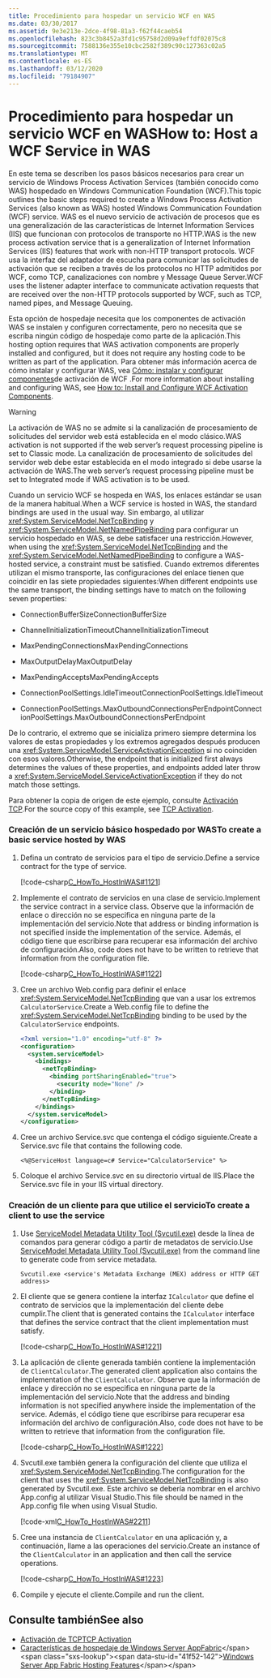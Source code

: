 ```yaml
---
title: Procedimiento para hospedar un servicio WCF en WAS
ms.date: 03/30/2017
ms.assetid: 9e3e213e-2dce-4f98-81a3-f62f44caeb54
ms.openlocfilehash: 823c3b8452a3fd1c95758d2d09a9effdf02075c8
ms.sourcegitcommit: 7588136e355e10cbc2582f389c90c127363c02a5
ms.translationtype: MT
ms.contentlocale: es-ES
ms.lasthandoff: 03/12/2020
ms.locfileid: "79184907"
---
```

# <a name="how-to-host-a-wcf-service-in-was"></a><span data-ttu-id="41f52-102">Procedimiento para hospedar un servicio WCF en WAS</span><span class="sxs-lookup"><span data-stu-id="41f52-102">How to: Host a WCF Service in WAS</span></span>
<span data-ttu-id="41f52-103">En este tema se describen los pasos básicos necesarios para crear un servicio de Windows Process Activation Services (también conocido como WAS) hospedado en Windows Communication Foundation (WCF).</span><span class="sxs-lookup"><span data-stu-id="41f52-103">This topic outlines the basic steps required to create a Windows Process Activation Services (also known as WAS) hosted Windows Communication Foundation (WCF) service.</span></span> <span data-ttu-id="41f52-104">WAS es el nuevo servicio de activación de procesos que es una generalización de las características de Internet Information Services (IIS) que funcionan con protocolos de transporte no HTTP.</span><span class="sxs-lookup"><span data-stu-id="41f52-104">WAS is the new process activation service that is a generalization of Internet Information Services (IIS) features that work with non-HTTP transport protocols.</span></span> <span data-ttu-id="41f52-105">WCF usa la interfaz del adaptador de escucha para comunicar las solicitudes de activación que se reciben a través de los protocolos no HTTP admitidos por WCF, como TCP, canalizaciones con nombre y Message Queue Server.</span><span class="sxs-lookup"><span data-stu-id="41f52-105">WCF uses the listener adapter interface to communicate activation requests that are received over the non-HTTP protocols supported by WCF, such as TCP, named pipes, and Message Queuing.</span></span>  
  
 <span data-ttu-id="41f52-106">Esta opción de hospedaje necesita que los componentes de activación WAS se instalen y configuren correctamente, pero no necesita que se escriba ningún código de hospedaje como parte de la aplicación.</span><span class="sxs-lookup"><span data-stu-id="41f52-106">This hosting option requires that WAS activation components are properly installed and configured, but it does not require any hosting code to be written as part of the application.</span></span> <span data-ttu-id="41f52-107">Para obtener más información acerca de cómo instalar y configurar WAS, vea [Cómo: instalar y configurar componentes](../../../../docs/framework/wcf/feature-details/how-to-install-and-configure-wcf-activation-components.md)de activación de WCF .</span><span class="sxs-lookup"><span data-stu-id="41f52-107">For more information about installing and configuring WAS, see [How to: Install and Configure WCF Activation Components](../../../../docs/framework/wcf/feature-details/how-to-install-and-configure-wcf-activation-components.md).</span></span>  
  
> [!WARNING]
> <span data-ttu-id="41f52-108">La activación de WAS no se admite si la canalización de procesamiento de solicitudes del servidor web está establecida en el modo clásico.</span><span class="sxs-lookup"><span data-stu-id="41f52-108">WAS activation is not supported if the web server’s request processing pipeline is set to Classic mode.</span></span> <span data-ttu-id="41f52-109">La canalización de procesamiento de solicitudes del servidor web debe estar establecida en el modo integrado si debe usarse la activación de WAS.</span><span class="sxs-lookup"><span data-stu-id="41f52-109">The web server’s request processing pipeline must be set to Integrated mode if WAS activation is to be used.</span></span>  
  
 <span data-ttu-id="41f52-110">Cuando un servicio WCF se hospeda en WAS, los enlaces estándar se usan de la manera habitual.</span><span class="sxs-lookup"><span data-stu-id="41f52-110">When a WCF service is hosted in WAS, the standard bindings are used in the usual way.</span></span> <span data-ttu-id="41f52-111">Sin embargo, al utilizar <xref:System.ServiceModel.NetTcpBinding> y <xref:System.ServiceModel.NetNamedPipeBinding> para configurar un servicio hospedado en WAS, se debe satisfacer una restricción.</span><span class="sxs-lookup"><span data-stu-id="41f52-111">However, when using the <xref:System.ServiceModel.NetTcpBinding> and the <xref:System.ServiceModel.NetNamedPipeBinding> to configure a WAS-hosted service, a constraint must be satisfied.</span></span> <span data-ttu-id="41f52-112">Cuando extremos diferentes utilizan el mismo transporte, las configuraciones del enlace tienen que coincidir en las siete propiedades siguientes:</span><span class="sxs-lookup"><span data-stu-id="41f52-112">When different endpoints use the same transport, the binding settings have to match on the following seven properties:</span></span>  
  
- <span data-ttu-id="41f52-113">ConnectionBufferSize</span><span class="sxs-lookup"><span data-stu-id="41f52-113">ConnectionBufferSize</span></span>  
  
- <span data-ttu-id="41f52-114">ChannelInitializationTimeout</span><span class="sxs-lookup"><span data-stu-id="41f52-114">ChannelInitializationTimeout</span></span>  
  
- <span data-ttu-id="41f52-115">MaxPendingConnections</span><span class="sxs-lookup"><span data-stu-id="41f52-115">MaxPendingConnections</span></span>  
  
- <span data-ttu-id="41f52-116">MaxOutputDelay</span><span class="sxs-lookup"><span data-stu-id="41f52-116">MaxOutputDelay</span></span>  
  
- <span data-ttu-id="41f52-117">MaxPendingAccepts</span><span class="sxs-lookup"><span data-stu-id="41f52-117">MaxPendingAccepts</span></span>  
  
- <span data-ttu-id="41f52-118">ConnectionPoolSettings.IdleTimeout</span><span class="sxs-lookup"><span data-stu-id="41f52-118">ConnectionPoolSettings.IdleTimeout</span></span>  
  
- <span data-ttu-id="41f52-119">ConnectionPoolSettings.MaxOutboundConnectionsPerEndpoint</span><span class="sxs-lookup"><span data-stu-id="41f52-119">ConnectionPoolSettings.MaxOutboundConnectionsPerEndpoint</span></span>  
  
 <span data-ttu-id="41f52-120">De lo contrario, el extremo que se inicializa primero siempre determina los valores de estas propiedades y los extremos agregados después producen una <xref:System.ServiceModel.ServiceActivationException> si no coinciden con esos valores.</span><span class="sxs-lookup"><span data-stu-id="41f52-120">Otherwise, the endpoint that is initialized first always determines the values of these properties, and endpoints added later throw a <xref:System.ServiceModel.ServiceActivationException> if they do not match those settings.</span></span>  
  
 <span data-ttu-id="41f52-121">Para obtener la copia de origen de este ejemplo, consulte [Activación TCP](../../../../docs/framework/wcf/samples/tcp-activation.md).</span><span class="sxs-lookup"><span data-stu-id="41f52-121">For the source copy of this example, see [TCP Activation](../../../../docs/framework/wcf/samples/tcp-activation.md).</span></span>  
  
### <a name="to-create-a-basic-service-hosted-by-was"></a><span data-ttu-id="41f52-122">Creación de un servicio básico hospedado por WAS</span><span class="sxs-lookup"><span data-stu-id="41f52-122">To create a basic service hosted by WAS</span></span>  
  
1. <span data-ttu-id="41f52-123">Defina un contrato de servicios para el tipo de servicio.</span><span class="sxs-lookup"><span data-stu-id="41f52-123">Define a service contract for the type of service.</span></span>  
  
     [!code-csharp[C_HowTo_HostInWAS#1121](../../../../samples/snippets/csharp/VS_Snippets_CFX/c_howto_hostinwas/cs/service.cs#1121)]  
  
2. <span data-ttu-id="41f52-124">Implemente el contrato de servicios en una clase de servicio.</span><span class="sxs-lookup"><span data-stu-id="41f52-124">Implement the service contract in a service class.</span></span> <span data-ttu-id="41f52-125">Observe que la información de enlace o dirección no se especifica en ninguna parte de la implementación del servicio.</span><span class="sxs-lookup"><span data-stu-id="41f52-125">Note that address or binding information is not specified inside the implementation of the service.</span></span> <span data-ttu-id="41f52-126">Además, el código tiene que escribirse para recuperar esa información del archivo de configuración.</span><span class="sxs-lookup"><span data-stu-id="41f52-126">Also, code does not have to be written to retrieve that information from the configuration file.</span></span>  
  
     [!code-csharp[C_HowTo_HostInWAS#1122](../../../../samples/snippets/csharp/VS_Snippets_CFX/c_howto_hostinwas/cs/service.cs#1122)]  
  
3. <span data-ttu-id="41f52-127">Cree un archivo Web.config para definir el enlace <xref:System.ServiceModel.NetTcpBinding> que van a usar los extremos `CalculatorService`.</span><span class="sxs-lookup"><span data-stu-id="41f52-127">Create a Web.config file to define the <xref:System.ServiceModel.NetTcpBinding> binding to be used by the `CalculatorService` endpoints.</span></span>  
  
    ```xml  
    <?xml version="1.0" encoding="utf-8" ?>  
    <configuration>  
      <system.serviceModel>  
        <bindings>  
          <netTcpBinding>  
            <binding portSharingEnabled="true">  
              <security mode="None" />  
            </binding>  
          </netTcpBinding>  
        </bindings>  
      </system.serviceModel>  
    </configuration>  
    ```  
  
4. <span data-ttu-id="41f52-128">Cree un archivo Service.svc que contenga el código siguiente.</span><span class="sxs-lookup"><span data-stu-id="41f52-128">Create a Service.svc file that contains the following code.</span></span>  
  
   ```
   <%@ServiceHost language=c# Service="CalculatorService" %>
   ```
  
5. <span data-ttu-id="41f52-129">Coloque el archivo Service.svc en su directorio virtual de IIS.</span><span class="sxs-lookup"><span data-stu-id="41f52-129">Place the Service.svc file in your IIS virtual directory.</span></span>  
  
### <a name="to-create-a-client-to-use-the-service"></a><span data-ttu-id="41f52-130">Creación de un cliente para que utilice el servicio</span><span class="sxs-lookup"><span data-stu-id="41f52-130">To create a client to use the service</span></span>  
  
1. <span data-ttu-id="41f52-131">Use [ServiceModel Metadata Utility Tool (Svcutil.exe)](../../../../docs/framework/wcf/servicemodel-metadata-utility-tool-svcutil-exe.md) desde la línea de comandos para generar código a partir de metadatos de servicio.</span><span class="sxs-lookup"><span data-stu-id="41f52-131">Use [ServiceModel Metadata Utility Tool (Svcutil.exe)](../../../../docs/framework/wcf/servicemodel-metadata-utility-tool-svcutil-exe.md) from the command line to generate code from service metadata.</span></span>  
  
    ```console
    Svcutil.exe <service's Metadata Exchange (MEX) address or HTTP GET address>
    ```  
  
2. <span data-ttu-id="41f52-132">El cliente que se genera contiene la interfaz `ICalculator` que define el contrato de servicios que la implementación del cliente debe cumplir.</span><span class="sxs-lookup"><span data-stu-id="41f52-132">The client that is generated contains the `ICalculator` interface that defines the service contract that the client implementation must satisfy.</span></span>  
  
     [!code-csharp[C_HowTo_HostInWAS#1221](../../../../samples/snippets/csharp/VS_Snippets_CFX/c_howto_hostinwas/cs/client.cs#1221)]  
  
3. <span data-ttu-id="41f52-133">La aplicación de cliente generada también contiene la implementación de `ClientCalculator`.</span><span class="sxs-lookup"><span data-stu-id="41f52-133">The generated client application also contains the implementation of the `ClientCalculator`.</span></span> <span data-ttu-id="41f52-134">Observe que la información de enlace y dirección no se especifica en ninguna parte de la implementación del servicio.</span><span class="sxs-lookup"><span data-stu-id="41f52-134">Note that the address and binding information is not specified anywhere inside the implementation of the service.</span></span> <span data-ttu-id="41f52-135">Además, el código tiene que escribirse para recuperar esa información del archivo de configuración.</span><span class="sxs-lookup"><span data-stu-id="41f52-135">Also, code does not have to be written to retrieve that information from the configuration file.</span></span>  
  
     [!code-csharp[C_HowTo_HostInWAS#1222](../../../../samples/snippets/csharp/VS_Snippets_CFX/c_howto_hostinwas/cs/client.cs#1222)]  
  
4. <span data-ttu-id="41f52-136">Svcutil.exe también genera la configuración del cliente que utiliza el <xref:System.ServiceModel.NetTcpBinding>.</span><span class="sxs-lookup"><span data-stu-id="41f52-136">The configuration for the client that uses the <xref:System.ServiceModel.NetTcpBinding> is also generated by Svcutil.exe.</span></span> <span data-ttu-id="41f52-137">Este archivo se debería nombrar en el archivo App.config al utilizar Visual Studio.</span><span class="sxs-lookup"><span data-stu-id="41f52-137">This file should be named in the App.config file when using Visual Studio.</span></span>  
  
     [!code-xml[C_HowTo_HostInWAS#2211](../../../../samples/snippets/csharp/VS_Snippets_CFX/c_howto_hostinwas/common/app.config#2211)]
  
5. <span data-ttu-id="41f52-138">Cree una instancia de `ClientCalculator` en una aplicación y, a continuación, llame a las operaciones del servicio.</span><span class="sxs-lookup"><span data-stu-id="41f52-138">Create an instance of the `ClientCalculator` in an application and then call the service operations.</span></span>  
  
     [!code-csharp[C_HowTo_HostInWAS#1223](../../../../samples/snippets/csharp/VS_Snippets_CFX/c_howto_hostinwas/cs/client.cs#1223)]  
  
6. <span data-ttu-id="41f52-139">Compile y ejecute el cliente.</span><span class="sxs-lookup"><span data-stu-id="41f52-139">Compile and run the client.</span></span>  
  
## <a name="see-also"></a><span data-ttu-id="41f52-140">Consulte también</span><span class="sxs-lookup"><span data-stu-id="41f52-140">See also</span></span>

- [<span data-ttu-id="41f52-141">Activación de TCP</span><span class="sxs-lookup"><span data-stu-id="41f52-141">TCP Activation</span></span>](../../../../docs/framework/wcf/samples/tcp-activation.md)
- <span data-ttu-id="41f52-142">[Características de hospedaje de Windows Server AppFabric](https://docs.microsoft.com/previous-versions/appfabric/ee677189(v=azure.10))</span><span class="sxs-lookup"><span data-stu-id="41f52-142">[Windows Server App Fabric Hosting Features](https://docs.microsoft.com/previous-versions/appfabric/ee677189(v=azure.10))</span></span>
